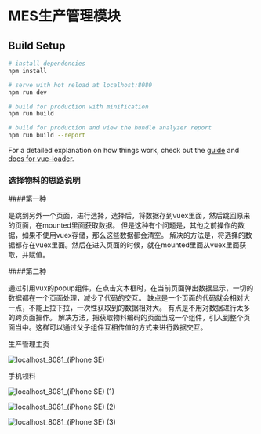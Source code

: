 # MES生产管理模块

## Build Setup

``` bash
# install dependencies
npm install

# serve with hot reload at localhost:8080
npm run dev

# build for production with minification
npm run build

# build for production and view the bundle analyzer report
npm run build --report
```

For a detailed explanation on how things work, check out the [guide](http://vuejs-templates.github.io/webpack/) and [docs for vue-loader](http://vuejs.github.io/vue-loader).



### 选择物料的思路说明

####第一种

是跳到另外一个页面，进行选择，选择后，将数据存到vuex里面，然后跳回原来的页面，在mounted里面获取数据。
但是这种有个问题是，其他之前操作的数据，如果不使用vuex存储，那么这些数据都会清空。
解决的方法是，将选择的数据都存在vuex里面。然后在进入页面的时候，就在mounted里面从vuex里面获取，并赋值。

####第二种

通过引用vux的popup组件，在点击文本框时，在当前页面弹出数据显示，一切的数据都在一个页面处理，减少了代码的交互。
缺点是一个页面的代码就会相对大一点，不能上拉下拉，一次性获取到的数据相对大。
有点是不用对数据进行太多的跨页面操作。
解决方法，把获取物料编码的页面当成一个组件，引入到整个页面当中。这样可以通过父子组件互相传值的方式来进行数据交互。

生产管理主页

![localhost_8081_(iPhone SE)](https://user-images.githubusercontent.com/25633298/171309887-7c9d50b0-fb2b-452e-a15c-865804e70777.png)

手机领料

![localhost_8081_(iPhone SE) (1)](https://user-images.githubusercontent.com/25633298/171310098-4d3c2ec8-95ea-4584-b1af-94057d29d14e.png)

![localhost_8081_(iPhone SE) (2)](https://user-images.githubusercontent.com/25633298/171310093-fde28c88-316b-4fa7-b117-591f8d466a8b.png)

![localhost_8081_(iPhone SE) (3)](https://user-images.githubusercontent.com/25633298/171310074-b11f3544-46a1-4e84-8414-4aa039cbb50a.png)


